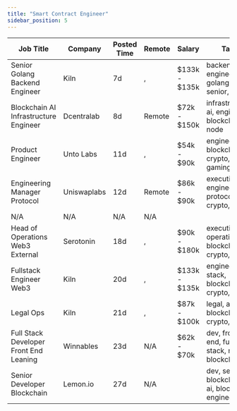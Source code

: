 ```yaml
---
title: "Smart Contract Engineer"
sidebar_position: 5
---
```


| Job Title | Company | Posted Time | Remote | Salary | Tags | Apply Link |
|-----------|---------|-------------|--------|--------|------|------------|
| Senior Golang Backend Engineer | Kiln | 7d | , | $133k - $135k | backend, engineer, golang, senior, aws | [Apply](https://web3.career/senior-golang-backend-engineer-kiln/106707) |
| Blockchain AI Infrastructure Engineer | Dcentralab | 8d | Remote | $72k - $150k | infrastructure, ai, engineer, blockchain, node | [Apply](https://web3.career/blockchain-ai-infrastructure-engineer-dcentralab/106641) |
| Product Engineer | Unto Labs | 11d | , | $54k - $90k | engineer, blockchain, crypto, defi, gaming | [Apply](https://web3.career/product-engineer-untolabs/106582) |
| Engineering Manager Protocol | Uniswaplabs | 12d | Remote | $86k - $90k | executive, engineer, protocol, crypto, defi | [Apply](https://web3.career/engineering-manager-protocol-uniswaplabs/106509) |
| N/A | N/A | N/A | N/A |  |  | [Apply](https://web3.career/metana) |
| Head of Operations Web3 External | Serotonin | 18d | , | $90k - $180k | executive, operations, blockchain, crypto, defi | [Apply](https://web3.career/head-of-operations-web3-external-serotonin/106142) |
| Fullstack Engineer Web3 | Kiln | 20d | , | $133k - $135k | engineer, full stack, blockchain, crypto, defi | [Apply](https://web3.career/fullstack-engineer-web3-kiln/106062) |
| Legal Ops | Kiln | 21d | , | $87k - $100k | legal, aws, blockchain, crypto, defi | [Apply](https://web3.career/legal-ops-kiln/105976) |
| Full Stack Developer Front End Leaning | Winnables | 23d | N/A | $62k - $70k | dev, front end, full stack, remote, blockchain | [Apply](https://web3.career/full-stack-developer-front-end-leaning-winnables/105877) |
| Senior Developer Blockchain | Lemon.io | 27d | N/A |  | dev, senior, blockchain, ai, blockchain engineer | [Apply](https://web3.career/senior-developer-blockchain-lemon-io/105730) |
